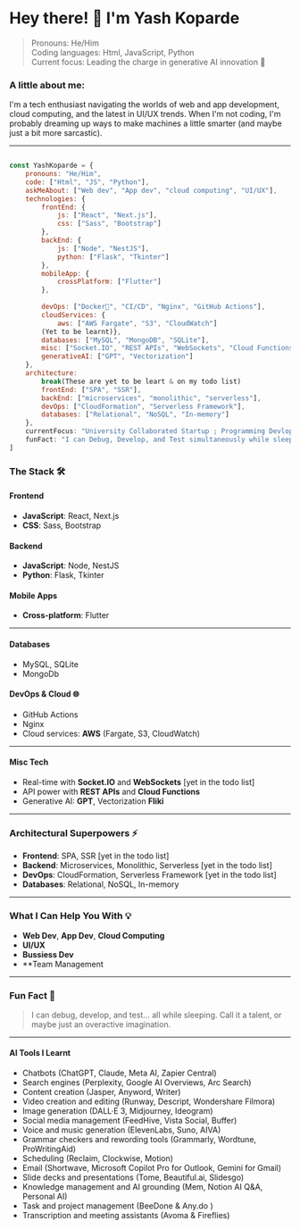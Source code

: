 # Hey there! 👋 I'm Yash Koparde

> Pronouns: He/Him  
> Coding languages: Html, JavaScript, Python  
> Current focus: Leading the charge in generative AI innovation 🌌

### A little about me:
I'm a tech enthusiast navigating the worlds of web and app development, cloud computing, and the latest in UI/UX trends. When I'm not coding, I'm probably dreaming up ways to make machines a little smarter (and maybe just a bit more sarcastic).

---
```javascript

const YashKoparde = {
    pronouns: "He/Him",
    code: ["Html", "JS", "Python"],
    askMeAbout: ["Web dev", "App dev", "cloud computing", "UI/UX"],
    technologies: {
        frontEnd: {
            js: ["React", "Next.js"],
            css: ["Sass", "Bootstrap"]
        },
        backEnd: {
            js: ["Node", "NestJS"],
            python: ["Flask", "Tkinter"]
        },
        mobileApp: {
            crossPlatform: ["Flutter"]
        },
        
        devOps: ["Docker🐳", "CI/CD", "Nginx", "GitHub Actions"],
        cloudServices: {
            aws: ["AWS Fargate", "S3", "CloudWatch"]
        (Yet to be learnt)},
        databases: ["MySQL", "MongoDB", "SQLite"],
        misc: ["Socket.IO", "REST APIs", "WebSockets", "Cloud Functions"],
        generativeAI: ["GPT", "Vectorization"]
    },
    architecture:
        break(These are yet to be leart & on my todo list)
        frontEnd: ["SPA", "SSR"],
        backEnd: ["microservices", "monolithic", "serverless"],
        devOps: ["CloudFormation", "Serverless Framework"],
        databases: ["Relational", "NoSQL", "In-memory"]
    },
    currentFocus: "University Collaborated Startup ; Programming Devlopment ; Self Development",
    funFact: "I can Debug, Develop, and Test simultaneously while sleeping! 🌙"}
]

```
### The Stack 🛠️

#### Frontend
- **JavaScript**: React, Next.js
- **CSS**: Sass, Bootstrap

#### Backend
- **JavaScript**: Node, NestJS
- **Python**: Flask, Tkinter

#### Mobile Apps
- **Cross-platform**: Flutter

---

#### Databases
- MySQL, SQLite
- MongoDb
  
#### DevOps & Cloud 🌐
- GitHub Actions
- Nginx
- Cloud services: **AWS** (Fargate, S3, CloudWatch)

- --

#### Misc Tech
- Real-time with **Socket.IO** and **WebSockets** [yet in the todo list]
- API power with **REST APIs** and **Cloud Functions**
- Generative AI: **GPT**, Vectorization **Fliki**

---

### Architectural Superpowers ⚡
- **Frontend**: SPA, SSR [yet in the todo list]
- **Backend**: Microservices, Monolithic, Serverless [yet in the todo list]
- **DevOps**: CloudFormation, Serverless Framework [yet in the todo list]
- **Databases**: Relational, NoSQL, In-memory

---

### What I Can Help You With 💡
- **Web Dev**, **App Dev**, **Cloud Computing**
- **UI/UX**
- **Bussiess Dev**
- **Team Management
---

### Fun Fact 🌙
> I can debug, develop, and test… all while sleeping. Call it a talent, or maybe just an overactive imagination.

---

#### AI Tools I Learnt
- Chatbots (ChatGPT, Claude, Meta AI, Zapier Central)
- Search engines (Perplexity, Google AI Overviews, Arc Search)
- Content creation (Jasper, Anyword, Writer)
- Video creation and editing (Runway, Descript, Wondershare Filmora)
- Image generation (DALL·E 3, Midjourney, Ideogram)
- Social media management (FeedHive, Vista Social, Buffer)
- Voice and music generation (ElevenLabs, Suno, AIVA)
- Grammar checkers and rewording tools (Grammarly, Wordtune, ProWritingAid)
- Scheduling (Reclaim, Clockwise, Motion)
- Email (Shortwave, Microsoft Copilot Pro for Outlook, Gemini for Gmail)
- Slide decks and presentations (Tome, Beautiful.ai, Slidesgo)
- Knowledge management and AI grounding (Mem, Notion AI Q&A, Personal AI)
- Task and project management (BeeDone & Any.do )
- Transcription and meeting assistants (Avoma & Fireflies)
